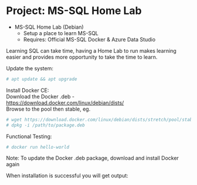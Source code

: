 # Project: MS-SQL Home Lab  
* MS-SQL Home Lab (Debian)
  * Setup a place to learn MS-SQL
  * Requires: Official MS-SQL Docker & Azure Data Studio  

Learning SQL can take time, having a Home Lab to run makes learning easier and provides more opportunity to take the time to learn.  
  
Update the system:  
```bash
# apt update && apt upgrade
```  
Install Docker CE:  
Download the Docker .deb - https://download.docker.com/linux/debian/dists/  
Browse to the pool then stable, eg.
```bash
# wget https://download.docker.com/linux/debian/dists/stretch/pool/stable/amd64/docker-ce-cli_18.09.3~3-0~debian-stretch_amd64.deb
# dpkg -i /path/to/package.deb
```  
Functional Testing:  
```bash
# docker run hello-world
```  
Note: To update the Docker .deb package, download and install Docker again  
  
When installation is successful you will get output:  
